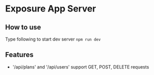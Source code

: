 # Exposure App Server

## How to use
  Type following to start dev server
  `npm run dev`

## Features
  - '/api/plans' and '/api/users' support GET, POST, DELETE requests